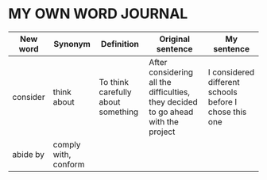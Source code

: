 # MY OWN WORD JOURNAL
| New word | Synonym | Definition|Original sentence|My sentence|
|----------|------|--------|--------|-----|
|consider|think about|To think carefully about something|After considering all the difficulties, they decided to go ahead with the project|I considered different schools before I chose this one|
|abide by|comply with, conform|
